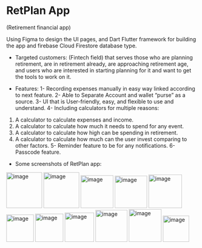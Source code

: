 # RetPlan App 
(Retirement financial app) 

Using Figma to design the UI pages, and Dart Flutter framework for building the app and firebase Cloud Firestore database type. 

- Targeted customers:
(Fintech field) that serves those who are planning retirement, are in retirement already, are approaching retirement age, and users who are interested in starting planning for it and want to get the tools to work on it.

- Features:
1- Recording expenses manually in easy way linked according to next feature.
2- Able to Separate Account and wallet “purse” as a source.
3- UI that is User-friendly, easy, and flexible to use and understand.
4- Including calculators for multiple reasons:
1. A calculator to calculate expenses and income.
2. A calculator to calculate how much it needs to spend for any event.
3. A calculator to calculate how high can be spending in retirement.
4. A calculator to calculate how much can the user invest comparing to
other factors.
5- Reminder feature to be for any notifications.
6- Passcode feature.

- Some screenshots of RetPlan app:
<img width="94" alt="image" src="https://github.com/Fathiyyah1/retplan-master/assets/91325017/93ecd7fb-10b6-43bd-9527-66f04ce28473">
<img width="94" alt="image" src="https://github.com/Fathiyyah1/retplan-master/assets/91325017/eb974d6a-ffd5-4e20-b808-8196178c5184">
<img width="86" alt="image" src="https://github.com/Fathiyyah1/retplan-master/assets/91325017/aa3ec529-3a94-45fb-a705-afaaaae2b65d">
<img width="85" alt="image" src="https://github.com/Fathiyyah1/retplan-master/assets/91325017/5525fbc4-4950-4bba-a63b-d1a96b41633a">
<img width="88" alt="image" src="https://github.com/Fathiyyah1/retplan-master/assets/91325017/bdcb0864-af32-4d8c-97d3-27fb38fb8edf">
<img width="72" alt="image" src="https://github.com/Fathiyyah1/retplan-master/assets/91325017/03542b19-bc73-4536-8981-c13fab75107e">
<img width="74" alt="image" src="https://github.com/Fathiyyah1/retplan-master/assets/91325017/216b14e7-a7ef-44af-983f-db854aed6a4f">
<img width="77" alt="image" src="https://github.com/Fathiyyah1/retplan-master/assets/91325017/1b1e9441-db7d-4aac-8f93-2af8c5f3a61f">
<img width="84" alt="image" src="https://github.com/Fathiyyah1/retplan-master/assets/91325017/fdd76f04-f3c5-4fb0-ac16-506fff8032ab">
<img width="86" alt="image" src="https://github.com/Fathiyyah1/retplan-master/assets/91325017/eac81f49-cc0f-4504-bee0-590e41e4e156">
<img width="69" alt="image" src="https://github.com/Fathiyyah1/retplan-master/assets/91325017/70d78655-03ca-4633-b61e-3e0c80fd5d68">

